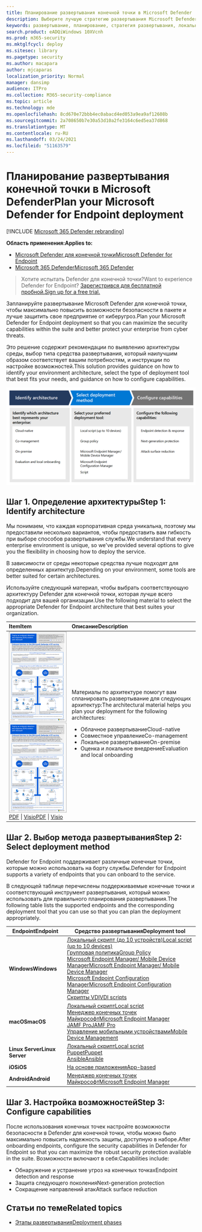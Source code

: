 ```yaml
---
title: Планирование развертывания конечной точки в Microsoft Defender
description: Выберите лучшую стратегию развертывания Microsoft Defender для конечных точек для среды
keywords: развертывание, планирование, стратегия развертывания, локальное облако, управление по прему, оценке, бортовой, локальной, групповой политике, гп, менеджеру конечных точек, mem
search.product: eADQiWindows 10XVcnh
ms.prod: m365-security
ms.mktglfcycl: deploy
ms.sitesec: library
ms.pagetype: security
ms.author: macapara
author: mjcaparas
localization_priority: Normal
manager: dansimp
audience: ITPro
ms.collection: M365-security-compliance
ms.topic: article
ms.technology: mde
ms.openlocfilehash: 8cd670e72bbb4ec0abacd4ed053a9ea9af12608b
ms.sourcegitcommit: 2a708650b7e30a53d10a2fe3164c6ed5ea37d868
ms.translationtype: MT
ms.contentlocale: ru-RU
ms.lasthandoff: 03/24/2021
ms.locfileid: "51163579"
---
```

# <a name="plan-your-microsoft-defender-for-endpoint-deployment"></a><span data-ttu-id="b65f1-104">Планирование развертывания конечной точки в Microsoft Defender</span><span class="sxs-lookup"><span data-stu-id="b65f1-104">Plan your Microsoft Defender for Endpoint deployment</span></span> 

[!INCLUDE [Microsoft 365 Defender rebranding](../../includes/microsoft-defender.md)]

<span data-ttu-id="b65f1-105">**Область применения:**</span><span class="sxs-lookup"><span data-stu-id="b65f1-105">**Applies to:**</span></span>
- [<span data-ttu-id="b65f1-106">Microsoft Defender для конечной точки</span><span class="sxs-lookup"><span data-stu-id="b65f1-106">Microsoft Defender for Endpoint</span></span>](https://go.microsoft.com/fwlink/p/?linkid=2154037)
- [<span data-ttu-id="b65f1-107">Microsoft 365 Defender</span><span class="sxs-lookup"><span data-stu-id="b65f1-107">Microsoft 365 Defender</span></span>](https://go.microsoft.com/fwlink/?linkid=2118804)

><span data-ttu-id="b65f1-108">Хотите испытать Defender для конечной точки?</span><span class="sxs-lookup"><span data-stu-id="b65f1-108">Want to experience Defender for Endpoint?</span></span> [<span data-ttu-id="b65f1-109">Зарегистрився для бесплатной пробной.</span><span class="sxs-lookup"><span data-stu-id="b65f1-109">Sign up for a free trial.</span></span>](https://www.microsoft.com/microsoft-365/windows/microsoft-defender-atp?ocid=docs-wdatp-secopsdashboard-abovefoldlink) 


<span data-ttu-id="b65f1-110">Запланируйте развертывание Microsoft Defender для конечной точки, чтобы максимально повысить возможности безопасности в пакете и лучше защитить свое предприятие от киберугроз.</span><span class="sxs-lookup"><span data-stu-id="b65f1-110">Plan your Microsoft Defender for Endpoint deployment so that you can maximize the security capabilities within the suite and better protect your enterprise from cyber threats.</span></span>


<span data-ttu-id="b65f1-111">Это решение содержит рекомендации по выявлению архитектуры среды, выбор типа средства развертывания, который наилучшим образом соответствует вашим потребностям, и инструкции по настройке возможностей.</span><span class="sxs-lookup"><span data-stu-id="b65f1-111">This solution provides guidance on how to identify your environment architecture, select the type of deployment tool that best fits your needs, and guidance on how to configure capabilities.</span></span>


![Изображение потока развертывания](images/deployment-guide-plan.png)


## <a name="step-1-identify-architecture"></a><span data-ttu-id="b65f1-113">Шаг 1. Определение архитектуры</span><span class="sxs-lookup"><span data-stu-id="b65f1-113">Step 1: Identify architecture</span></span>
<span data-ttu-id="b65f1-114">Мы понимаем, что каждая корпоративная среда уникальна, поэтому мы предоставили несколько вариантов, чтобы предоставить вам гибкость при выборе способов развертывания службы.</span><span class="sxs-lookup"><span data-stu-id="b65f1-114">We understand that every enterprise environment is unique, so we've provided several options to give you the flexibility in choosing how to deploy the service.</span></span>

<span data-ttu-id="b65f1-115">В зависимости от среды некоторые средства лучше подходят для определенных архитектур.</span><span class="sxs-lookup"><span data-stu-id="b65f1-115">Depending on your environment, some tools are better suited for certain architectures.</span></span> 

<span data-ttu-id="b65f1-116">Используйте следующий материал, чтобы выбрать соответствующую архитектуру Defender для конечной точки, которая лучше всего подходит для вашей организации.</span><span class="sxs-lookup"><span data-stu-id="b65f1-116">Use the following material to select the appropriate Defender for Endpoint architecture that best suites your organization.</span></span>

| <span data-ttu-id="b65f1-117">Item</span><span class="sxs-lookup"><span data-stu-id="b65f1-117">Item</span></span> | <span data-ttu-id="b65f1-118">Описание</span><span class="sxs-lookup"><span data-stu-id="b65f1-118">Description</span></span> |
|:-----|:-----|
|<span data-ttu-id="b65f1-119">[![Изображение большого пальца для стратегии развертывания Defender для конечной точки](images/mdatp-deployment-strategy.png)](https://github.com/MicrosoftDocs/microsoft-365-docs/raw/public/microsoft-365/security/defender-endpoint/downloads/mdatp-deployment-strategy.pdf)</span><span class="sxs-lookup"><span data-stu-id="b65f1-119">[![Thumb image for Defender for Endpoint deployment strategy](images/mdatp-deployment-strategy.png)](https://github.com/MicrosoftDocs/microsoft-365-docs/raw/public/microsoft-365/security/defender-endpoint/downloads/mdatp-deployment-strategy.pdf)</span></span><br/> <span data-ttu-id="b65f1-120">[PDF](https://github.com/MicrosoftDocs/microsoft-365-docs/raw/public/microsoft-365/security/defender-endpoint/downloads/mdatp-deployment-strategy.pdf)  \| [Visio](https://github.com/MicrosoftDocs/microsoft-365-docs/raw/public/microsoft-365/security/defender-endpoint/downloads/mdatp-deployment-strategy.vsdx)</span><span class="sxs-lookup"><span data-stu-id="b65f1-120">[PDF](https://github.com/MicrosoftDocs/microsoft-365-docs/raw/public/microsoft-365/security/defender-endpoint/downloads/mdatp-deployment-strategy.pdf)  \| [Visio](https://github.com/MicrosoftDocs/microsoft-365-docs/raw/public/microsoft-365/security/defender-endpoint/downloads/mdatp-deployment-strategy.vsdx)</span></span> | <span data-ttu-id="b65f1-121">Материалы по архитектуре помогут вам спланировать развертывание для следующих архитектур:</span><span class="sxs-lookup"><span data-stu-id="b65f1-121">The architectural material helps you plan your deployment for the following architectures:</span></span> <ul><li> <span data-ttu-id="b65f1-122">Облачное развертывание</span><span class="sxs-lookup"><span data-stu-id="b65f1-122">Cloud-native</span></span> </li><li> <span data-ttu-id="b65f1-123">Совместное управление</span><span class="sxs-lookup"><span data-stu-id="b65f1-123">Co-management</span></span> </li><li> <span data-ttu-id="b65f1-124">Локальное развертывание</span><span class="sxs-lookup"><span data-stu-id="b65f1-124">On-premise</span></span></li><li><span data-ttu-id="b65f1-125">Оценка и локальное внедрение</span><span class="sxs-lookup"><span data-stu-id="b65f1-125">Evaluation and local onboarding</span></span></li>



## <a name="step-2-select-deployment-method"></a><span data-ttu-id="b65f1-126">Шаг 2. Выбор метода развертывания</span><span class="sxs-lookup"><span data-stu-id="b65f1-126">Step 2: Select deployment method</span></span>
<span data-ttu-id="b65f1-127">Defender for Endpoint поддерживает различные конечные точки, которые можно использовать на борту службы.</span><span class="sxs-lookup"><span data-stu-id="b65f1-127">Defender for Endpoint supports a variety of endpoints that you can onboard to the service.</span></span> 

<span data-ttu-id="b65f1-128">В следующей таблице перечислены поддерживаемые конечные точки и соответствующий инструмент развертывания, который можно использовать для правильного планирования развертывания.</span><span class="sxs-lookup"><span data-stu-id="b65f1-128">The following table lists the supported endpoints and the corresponding deployment tool that you can use so that you can plan the deployment appropriately.</span></span>

| <span data-ttu-id="b65f1-129">Endpoint</span><span class="sxs-lookup"><span data-stu-id="b65f1-129">Endpoint</span></span>     | <span data-ttu-id="b65f1-130">Средство развертывания</span><span class="sxs-lookup"><span data-stu-id="b65f1-130">Deployment tool</span></span>                       |
|--------------|------------------------------------------|
| <span data-ttu-id="b65f1-131">**Windows**</span><span class="sxs-lookup"><span data-stu-id="b65f1-131">**Windows**</span></span>  |  [<span data-ttu-id="b65f1-132">Локальный скрипт (до 10 устройств)</span><span class="sxs-lookup"><span data-stu-id="b65f1-132">Local script (up to 10 devices)</span></span>](configure-endpoints-script.md) <br>  [<span data-ttu-id="b65f1-133">Групповая политика</span><span class="sxs-lookup"><span data-stu-id="b65f1-133">Group Policy</span></span>](configure-endpoints-gp.md) <br>  [<span data-ttu-id="b65f1-134">Microsoft Endpoint Manager/ Mobile Device Manager</span><span class="sxs-lookup"><span data-stu-id="b65f1-134">Microsoft Endpoint Manager/ Mobile Device Manager</span></span>](configure-endpoints-mdm.md) <br>   [<span data-ttu-id="b65f1-135">Microsoft Endpoint Configuration Manager</span><span class="sxs-lookup"><span data-stu-id="b65f1-135">Microsoft Endpoint Configuration Manager</span></span>](configure-endpoints-sccm.md) <br> [<span data-ttu-id="b65f1-136">Скрипты VDI</span><span class="sxs-lookup"><span data-stu-id="b65f1-136">VDI scripts</span></span>](configure-endpoints-vdi.md)   |
| <span data-ttu-id="b65f1-137">**macOS**</span><span class="sxs-lookup"><span data-stu-id="b65f1-137">**macOS**</span></span>    | [<span data-ttu-id="b65f1-138">Локальный скрипт</span><span class="sxs-lookup"><span data-stu-id="b65f1-138">Local script</span></span>](mac-install-manually.md) <br> [<span data-ttu-id="b65f1-139">Менеджер конечных точек Майкрософт</span><span class="sxs-lookup"><span data-stu-id="b65f1-139">Microsoft Endpoint Manager</span></span>](mac-install-with-intune.md) <br> [<span data-ttu-id="b65f1-140">JAMF Pro</span><span class="sxs-lookup"><span data-stu-id="b65f1-140">JAMF Pro</span></span>](mac-install-with-jamf.md) <br> [<span data-ttu-id="b65f1-141">Управление мобильными устройствами</span><span class="sxs-lookup"><span data-stu-id="b65f1-141">Mobile Device Management</span></span>](mac-install-with-other-mdm.md) |
| <span data-ttu-id="b65f1-142">**Linux Server**</span><span class="sxs-lookup"><span data-stu-id="b65f1-142">**Linux Server**</span></span> | [<span data-ttu-id="b65f1-143">Локальный скрипт</span><span class="sxs-lookup"><span data-stu-id="b65f1-143">Local script</span></span>](linux-install-manually.md) <br> [<span data-ttu-id="b65f1-144">Puppet</span><span class="sxs-lookup"><span data-stu-id="b65f1-144">Puppet</span></span>](linux-install-with-puppet.md) <br> [<span data-ttu-id="b65f1-145">Ansible</span><span class="sxs-lookup"><span data-stu-id="b65f1-145">Ansible</span></span>](linux-install-with-ansible.md)|
| <span data-ttu-id="b65f1-146">**iOS**</span><span class="sxs-lookup"><span data-stu-id="b65f1-146">**iOS**</span></span>      | [<span data-ttu-id="b65f1-147">На основе приложения</span><span class="sxs-lookup"><span data-stu-id="b65f1-147">App-based</span></span>](ios-install.md)                                |
| <span data-ttu-id="b65f1-148">**Android**</span><span class="sxs-lookup"><span data-stu-id="b65f1-148">**Android**</span></span>  | [<span data-ttu-id="b65f1-149">Менеджер конечных точек Майкрософт</span><span class="sxs-lookup"><span data-stu-id="b65f1-149">Microsoft Endpoint Manager</span></span>](android-intune.md)               | 



## <a name="step-3-configure-capabilities"></a><span data-ttu-id="b65f1-150">Шаг 3. Настройка возможностей</span><span class="sxs-lookup"><span data-stu-id="b65f1-150">Step 3: Configure capabilities</span></span>
<span data-ttu-id="b65f1-151">После использования конечных точек настройте возможности безопасности в Defender для конечной точки, чтобы можно было максимально повысить надежность защиты, доступную в наборе.</span><span class="sxs-lookup"><span data-stu-id="b65f1-151">After onboarding endpoints, configure the security capabilities in Defender for Endpoint so that you can maximize the robust security protection available in the suite.</span></span> <span data-ttu-id="b65f1-152">Возможности включают в себя:</span><span class="sxs-lookup"><span data-stu-id="b65f1-152">Capabilities include:</span></span>

- <span data-ttu-id="b65f1-153">Обнаружение и устранение угроз на конечных точках</span><span class="sxs-lookup"><span data-stu-id="b65f1-153">Endpoint detection and response</span></span>
- <span data-ttu-id="b65f1-154">Защита следующего поколения</span><span class="sxs-lookup"><span data-stu-id="b65f1-154">Next-generation protection</span></span>
- <span data-ttu-id="b65f1-155">Сокращение направлений атак</span><span class="sxs-lookup"><span data-stu-id="b65f1-155">Attack surface reduction</span></span>


  
## <a name="related-topics"></a><span data-ttu-id="b65f1-156">Статьи по теме</span><span class="sxs-lookup"><span data-stu-id="b65f1-156">Related topics</span></span>
- [<span data-ttu-id="b65f1-157">Этапы развертывания</span><span class="sxs-lookup"><span data-stu-id="b65f1-157">Deployment phases</span></span>](deployment-phases.md)
